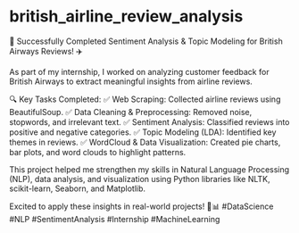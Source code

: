 # british_airline_review_analysis
🚀 Successfully Completed Sentiment Analysis & Topic Modeling for British Airways Reviews! ✈️

As part of my internship, I worked on analyzing customer feedback for British Airways to extract meaningful insights from airline reviews.

🔍 Key Tasks Completed:
✅ Web Scraping: Collected airline reviews using BeautifulSoup.
✅ Data Cleaning & Preprocessing: Removed noise, stopwords, and irrelevant text.
✅ Sentiment Analysis: Classified reviews into positive and negative categories.
✅ Topic Modeling (LDA): Identified key themes in reviews.
✅ WordCloud & Data Visualization: Created pie charts, bar plots, and word clouds to highlight patterns.

This project helped me strengthen my skills in Natural Language Processing (NLP), data analysis, and visualization using Python libraries like NLTK, scikit-learn, Seaborn, and Matplotlib.

Excited to apply these insights in real-world projects! 🚀📊 #DataScience #NLP #SentimentAnalysis #Internship #MachineLearning
